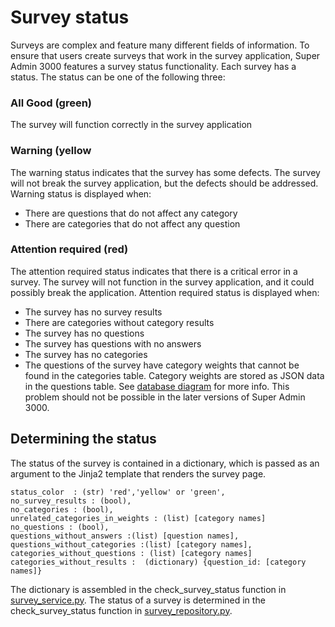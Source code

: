 # Survey status
Surveys are complex and feature many different fields of information. To ensure that users create surveys that work in the survey application, Super Admin 3000 features a survey status functionality. Each survey has a status. The status can be one of the following three:

### All Good (green)
The survey will function correctly in the survey application

### Warning (yellow
The warning status indicates that the survey has some defects. The survey will not break the survey application, but the defects should be addressed. Warning status is displayed when:
- There are questions that do not affect any category
- There are categories that do not affect any question

### Attention required (red)
The attention required status indicates that there is a critical error in a survey. The survey will not function in the survey application, and it could possibly break the application. Attention required status is displayed when:
- The survey has no survey results
- There are categories without category results
- The survey has no questions
- The survey has questions with no answers
- The survey has no categories
- The questions of the survey have category weights that cannot be found in the categories table. Category weights are stored as JSON data in the questions table. See [database diagram](https://github.com/QueryAdmin-ohtu/SuperAdmin3000/blob/main/Documentation/ER-diagram.pdf) for more info. This problem should not be possible in the later versions of Super Admin 3000.

## Determining the status
The status of the survey is contained in a dictionary, which is passed as an argument to the Jinja2 template that renders the survey page.
```
status_color  : (str) 'red','yellow' or 'green',
no_survey_results : (bool),
no_categories : (bool),
unrelated_categories_in_weights : (list) [category names]
no_questions : (bool),
questions_without_answers :(list) [question names],
questions_without_categories :(list) [category names],
categories_without_questions : (list) [category names]
categories_without_results :  (dictionary) {question_id: [category names]}
```
The dictionary is assembled in the check_survey_status function in [survey_service.py](https://github.com/QueryAdmin-ohtu/SuperAdmin3000/blob/3e6c0caf64de3bf337e260a6d7a547a18536b129/src/services/survey_service.py#L441). The status of a survey is determined in the check_survey_status function in [survey_repository.py](https://github.com/QueryAdmin-ohtu/SuperAdmin3000/blob/a004c2eb812b48fa52feee4da2c3ea18f569f7e5/src/repositories/survey_repository.py#L1056). 

